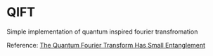 # QIFT
Simple implementation of quantum inspired fourier transfromation

Reference: [The Quantum Fourier Transform Has Small Entanglement](https://arxiv.org/abs/2210.08468)